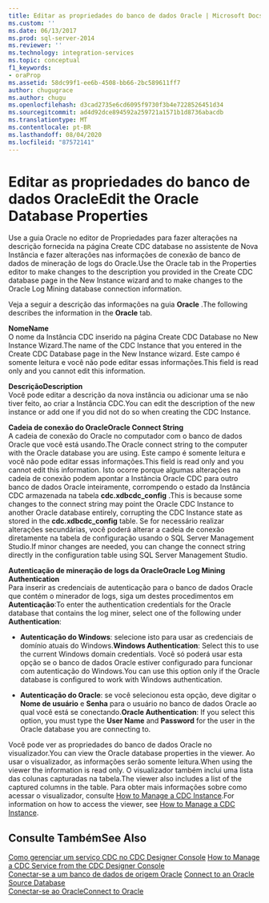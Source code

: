 ```yaml
---
title: Editar as propriedades do banco de dados Oracle | Microsoft Docs
ms.custom: ''
ms.date: 06/13/2017
ms.prod: sql-server-2014
ms.reviewer: ''
ms.technology: integration-services
ms.topic: conceptual
f1_keywords:
- oraProp
ms.assetid: 58dc99f1-ee6b-4508-bb66-2bc589611ff7
author: chugugrace
ms.author: chugu
ms.openlocfilehash: d3cad2735e6cd6095f9730f3b4e7228526451d34
ms.sourcegitcommit: ad4d92dce894592a259721a1571b1d8736abacdb
ms.translationtype: MT
ms.contentlocale: pt-BR
ms.lasthandoff: 08/04/2020
ms.locfileid: "87572141"
---
```

# <a name="edit-the-oracle-database-properties"></a><span data-ttu-id="bbb73-102">Editar as propriedades do banco de dados Oracle</span><span class="sxs-lookup"><span data-stu-id="bbb73-102">Edit the Oracle Database Properties</span></span>
  <span data-ttu-id="bbb73-103">Use a guia Oracle no editor de Propriedades para fazer alterações na descrição fornecida na página Create CDC database no assistente de Nova Instância e fazer alterações nas informações de conexão de banco de dados de mineração de logs do Oracle.</span><span class="sxs-lookup"><span data-stu-id="bbb73-103">Use the Oracle tab in the Properties editor to make changes to the description you provided in the Create CDC database page in the New Instance wizard and to make changes to the Oracle Log Mining database connection information.</span></span>  
  
 <span data-ttu-id="bbb73-104">Veja a seguir a descrição das informações na guia **Oracle** .</span><span class="sxs-lookup"><span data-stu-id="bbb73-104">The following describes the information in the **Oracle** tab.</span></span>  
  
 <span data-ttu-id="bbb73-105">**Nome**</span><span class="sxs-lookup"><span data-stu-id="bbb73-105">**Name**</span></span>  
 <span data-ttu-id="bbb73-106">O nome da Instância CDC inserido na página Create CDC Database no New Instance Wizard.</span><span class="sxs-lookup"><span data-stu-id="bbb73-106">The name of the CDC Instance that you entered in the Create CDC Database page in the New Instance wizard.</span></span> <span data-ttu-id="bbb73-107">Este campo é somente leitura e você não pode editar essas informações.</span><span class="sxs-lookup"><span data-stu-id="bbb73-107">This field is read only and you cannot edit this information.</span></span>  
  
 <span data-ttu-id="bbb73-108">**Descrição**</span><span class="sxs-lookup"><span data-stu-id="bbb73-108">**Description**</span></span>  
 <span data-ttu-id="bbb73-109">Você pode editar a descrição da nova instância ou adicionar uma se não tiver feito, ao criar a Instância CDC.</span><span class="sxs-lookup"><span data-stu-id="bbb73-109">You can edit the description of the new instance or add one if you did not do so when creating the CDC Instance.</span></span>  
  
 <span data-ttu-id="bbb73-110">**Cadeia de conexão do Oracle**</span><span class="sxs-lookup"><span data-stu-id="bbb73-110">**Oracle Connect String**</span></span>  
 <span data-ttu-id="bbb73-111">A cadeia de conexão do Oracle no computador com o banco de dados Oracle que você está usando.</span><span class="sxs-lookup"><span data-stu-id="bbb73-111">The Oracle connect string to the computer with the Oracle database you are using.</span></span> <span data-ttu-id="bbb73-112">Este campo é somente leitura e você não pode editar essas informações.</span><span class="sxs-lookup"><span data-stu-id="bbb73-112">This field is read only and you cannot edit this information.</span></span> <span data-ttu-id="bbb73-113">Isto ocorre porque algumas alterações na cadeia de conexão podem apontar a Instância Oracle CDC para outro banco de dados Oracle inteiramente, corrompendo o estado da Instância CDC armazenada na tabela **cdc.xdbcdc_config** .</span><span class="sxs-lookup"><span data-stu-id="bbb73-113">This is because some changes to the connect string may point the Oracle CDC Instance to another Oracle database entirely, corrupting the CDC Instance state as stored in the **cdc.xdbcdc_config** table.</span></span> <span data-ttu-id="bbb73-114">Se for necessário realizar alterações secundárias, você poderá alterar a cadeia de conexão diretamente na tabela de configuração usando o SQL Server Management Studio.</span><span class="sxs-lookup"><span data-stu-id="bbb73-114">If minor changes are needed, you can change the connect string directly in the configuration table using SQL Server Management Studio.</span></span>  
  
 <span data-ttu-id="bbb73-115">**Autenticação de mineração de logs da Oracle**</span><span class="sxs-lookup"><span data-stu-id="bbb73-115">**Oracle Log Mining Authentication**</span></span>  
 <span data-ttu-id="bbb73-116">Para inserir as credenciais de autenticação para o banco de dados Oracle que contém o minerador de logs, siga um destes procedimentos em **Autenticação**:</span><span class="sxs-lookup"><span data-stu-id="bbb73-116">To enter the authentication credentials for the Oracle database that contains the log miner, select one of the following under **Authentication**:</span></span>  
  
-   <span data-ttu-id="bbb73-117">**Autenticação do Windows**: selecione isto para usar as credenciais de domínio atuais do Windows.</span><span class="sxs-lookup"><span data-stu-id="bbb73-117">**Windows Authentication**: Select this to use the current Windows domain credentials.</span></span> <span data-ttu-id="bbb73-118">Você só poderá usar esta opção se o banco de dados Oracle estiver configurado para funcionar com autenticação do Windows.</span><span class="sxs-lookup"><span data-stu-id="bbb73-118">You can use this option only if the Oracle database is configured to work with Windows authentication.</span></span>  
  
-   <span data-ttu-id="bbb73-119">**Autenticação do Oracle**: se você selecionou esta opção, deve digitar o **Nome de usuário** e **Senha** para o usuário no banco de dados Oracle ao qual você está se conectando.</span><span class="sxs-lookup"><span data-stu-id="bbb73-119">**Oracle Authentication**: If you select this option, you must type the **User Name** and **Password** for the user in the Oracle database you are connecting to.</span></span>  
  
 <span data-ttu-id="bbb73-120">Você pode ver as propriedades do banco de dados Oracle no visualizador.</span><span class="sxs-lookup"><span data-stu-id="bbb73-120">You can view the Oracle database properties in the viewer.</span></span> <span data-ttu-id="bbb73-121">Ao usar o visualizador, as informações serão somente leitura.</span><span class="sxs-lookup"><span data-stu-id="bbb73-121">When using the viewer the information is read only.</span></span> <span data-ttu-id="bbb73-122">O visualizador também inclui uma lista das colunas capturadas na tabela.</span><span class="sxs-lookup"><span data-stu-id="bbb73-122">The viewer also includes a list of the captured columns in the table.</span></span> <span data-ttu-id="bbb73-123">Para obter mais informações sobre como acessar o visualizador, consulte [How to Manage a CDC Instance](manage-a-cdc-instance.md).</span><span class="sxs-lookup"><span data-stu-id="bbb73-123">For information on how to access the viewer, see [How to Manage a CDC Instance](manage-a-cdc-instance.md).</span></span>  
  
## <a name="see-also"></a><span data-ttu-id="bbb73-124">Consulte Também</span><span class="sxs-lookup"><span data-stu-id="bbb73-124">See Also</span></span>  
 <span data-ttu-id="bbb73-125">[Como gerenciar um serviço CDC no CDC Designer Console](how-to-manage-a-cdc-service-from-the-cdc-designer-console.md) </span><span class="sxs-lookup"><span data-stu-id="bbb73-125">[How to Manage a CDC Service from the CDC Designer Console](how-to-manage-a-cdc-service-from-the-cdc-designer-console.md) </span></span>  
 <span data-ttu-id="bbb73-126">[Conectar-se a um banco de dados de origem Oracle](connect-to-an-oracle-source-database.md) </span><span class="sxs-lookup"><span data-stu-id="bbb73-126">[Connect to an Oracle Source Database](connect-to-an-oracle-source-database.md) </span></span>  
 [<span data-ttu-id="bbb73-127">Conectar-se ao Oracle</span><span class="sxs-lookup"><span data-stu-id="bbb73-127">Connect to Oracle</span></span>](connect-to-oracle.md)  
  
  

